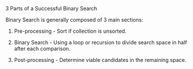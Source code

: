 3 Parts of a Successful Binary Search

Binary Search is generally composed of 3 main sections:

1. Pre-processing - Sort if collection is unsorted.  

2. Binary Search - Using a loop or recursion to divide search space in half after each comparison.  

3. Post-processing - Determine viable candidates in the remaining space.  

 